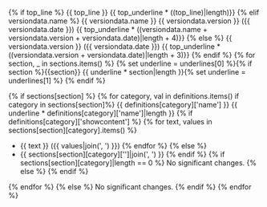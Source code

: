 {% if top_line %}
{{ top_line }}
{{ top_underline * ((top_line)|length)}}
{% elif versiondata.name %}
{{ versiondata.name }} {{ versiondata.version }} ({{ versiondata.date }})
{{ top_underline * ((versiondata.name + versiondata.version + versiondata.date)|length + 4)}}
{% else %}
{{ versiondata.version }} ({{ versiondata.date }})
{{ top_underline * ((versiondata.version + versiondata.date)|length + 3)}}
{% endif %}
{% for section, _ in sections.items() %}
{% set underline = underlines[0] %}{% if section %}{{section}}
{{ underline * section|length }}{% set underline = underlines[1] %}
{% endif %}

{% if sections[section] %}
{% for category, val in definitions.items() if category in sections[section]%}
{{ definitions[category]['name'] }}
{{ underline * definitions[category]['name']|length }}
{% if definitions[category]['showcontent'] %}
{% for text, values in sections[section][category].items() %}

- {{ text }} ({{ values|join(', ') }})
  {% endfor %}
  {% else %}
- {{ sections[section][category]['']|join(', ') }}
  {% endif %}
  {% if sections[section][category]|length == 0 %}
  No significant changes.
  {% else %}
  {% endif %}

{% endfor %}
{% else %}
No significant changes.
{% endif %}
{% endfor %}
